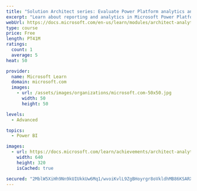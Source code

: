 ```yaml
---
title: "Solution Architect series: Evaluate Power Platform analytics and AI"
excerpt: "Learn about reporting and analytics in Microsoft Power Platform."
webUrl: https://docs.microsoft.com/en-us/learn/modules/architect-analytics/
type: course
price: Free
length: PT41M
ratings:
  count: 1
  average: 5
heat: 50

provider:
  name: Microsoft Learn
  domain: microsoft.com
  images:
    - url: /assets/images/organizations/microsoft.com-50x50.jpg
      width: 50
      height: 50

levels:
  - Advanced

topics:
  - Power BI

images:
  - url: https://docs.microsoft.com/learn/achievements/architect-analytics-social.png
    width: 640
    height: 320
    isCached: true

secured: "2MblW5XiHh9Nn9kUIUkkUw6Mq1/wvoiKvlL9ZgBHoyrgr8oVkldhMB86KSARXk4xhgkNqTMrbidQXVu0KY9QvHti6uihJqrbFOUoxcAlXV/H9jcES7aTOYV5uPAlCexosOld3S/9Upha0YqPlxEukR6I0k37+7ejY+2wHvRl8QQbEK2wxkIAiwby2bRYppwtmSLId930CgHtQFfgk2sKbr3KiB/7xnlgA3l+1glUHg43XZjxPTIhjV88kGCkLVe2iuVYfXPfE21h1dofIHNgC7/FNV7L33RNMV7xckKkxEuYdBZrMSxbe3KraV5Eopsc2dMvCbz5mLHRRvUc7OrWz1LthGOP9NMrrlo89XodSaSutITNEXpIoWCf25Yt78h8BfOtJmr9eGhtM5h3JQakckk/a1TgPk2udXdJTmsL4Lk=;1j0j8/pIoilVbeODGozwTA=="
---
```


